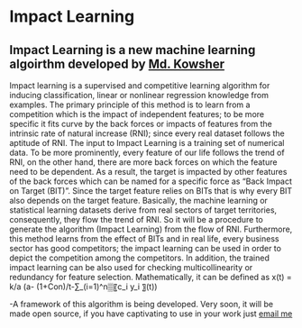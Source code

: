 # Impact Learning
## Impact Learning is a new machine learning algoirthm developed by [Md. Kowsher](https://sites.google.com/view/kowsher)

Impact learning is a supervised and competitive learning algorithm for inducing classification, linear or nonlinear regression knowledge from examples. The primary principle of this method is to learn from a competition which is the impact of independent features; to be more specific it fits curve by the back forces or impacts of features from the intrinsic rate of natural increase (RNI); since every real dataset follows the aptitude of RNI. The input to Impact Learning is a training set of numerical data.
To be more prominently, every feature of our life follows the trend of RNI, on the other hand, there are more back forces on which the feature need to be dependent. As a result, the target is impacted by other features of the back forces which can be named for a specific force as “Back Impact on Target (BIT)”. Since the target feature relies on BITs that is why every BIT also depends on the target feature. 
Basically, the machine learning or statistical learning datasets derive from real sectors of target territories, consequently, they flow the trend of RNI. So it will be a procedure to generate the algorithm (Impact Learning)  from the flow of RNI. Furthermore, this method learns from the effect of BITs and in real life, every business sector has good competitors; the impact learning can be used in order to depict the competition among the competitors. In addition, the trained impact learning can be also used for checking multicollinearity or redundancy for feature selection. 
Mathematically, it can be defined as 
            x(t) =  k/a  (a- (1+Con)/t-∑_(i=1)^n▒〖c_i y_i 〗(t)) 
 
-A framework of this algorithm is being developed. Very soon, it will be made open source, if you have captivating to use in your work just [email me](ga.kowsher@gamil.com)    

